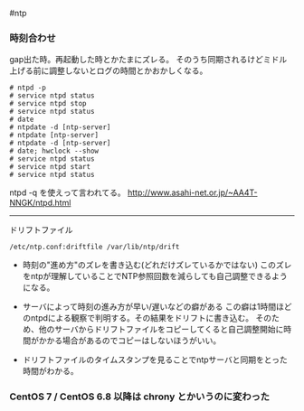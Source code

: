 
#ntp

### 時刻合わせ
gap出た時。再起動した時とかたまにズレる。
そのうち同期されるけどミドル上げる前に調整しないとログの時間とかおかしくなる。

```
# ntpd -p
# service ntpd status
# service ntpd stop
# service ntpd status
# date
# ntpdate -d [ntp-server]
# ntpdate [ntp-server]
# ntpdate -d [ntp-server]
# date; hwclock --show
# service ntpd status
# service ntpd start
# service ntpd status
```

ntpd -q を使えって言われてる。
http://www.asahi-net.or.jp/~AA4T-NNGK/ntpd.html

---


ドリフトファイル

```
/etc/ntp.conf:driftfile /var/lib/ntp/drift
```

- 時刻の"進め方"のズレを書き込む(どれだけズレているかではない)
このズレをntpが理解していることでNTP参照回数を減らしても自己調整できるようになる。

- サーバによって時刻の進み方が早い/遅いなどの癖がある
この癖は1時間ほどのntpdによる観察で判明する。その結果をドリフトに書き込む。
そのため、他のサーバからドリフトファイルをコピーしてくると自己調整開始に時間がかかる場合があるのでコピーはしないほうがいい。

- ドリフトファイルのタイムスタンプを見ることでntpサーバと同期をとった時間がわかる。


### CentOS 7 / CentOS 6.8 以降は chrony とかいうのに変わった
